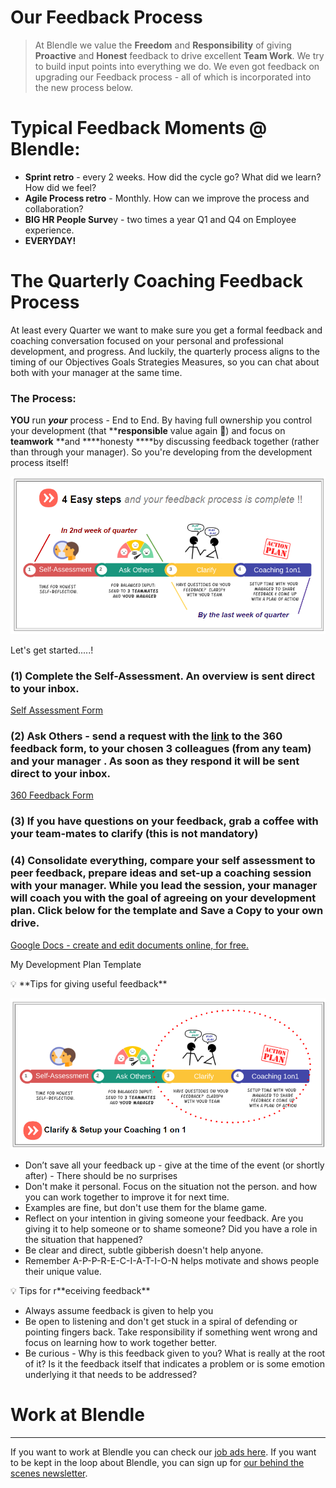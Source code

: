 # Our Feedback Process

> At Blendle we value the **Freedom** and **Responsibility** of giving **Proactive** and **Honest** feedback to drive excellent **Team Work**.   We try to build input points into everything we do.  We even got feedback on upgrading our Feedback process - all of which is incorporated into the new process below.
> 

# **Typical Feedback Moments @ Blendle:**

- **Sprint retro** - every 2 weeks.  How did the cycle go?  What did we learn? How did we feel?
- **Agile Process retro** - Monthly.  How can we improve the process and collaboration?
- **BIG HR People Surve**y - two times a year Q1 and Q4 on Employee experience.
- **EVERYDAY!**

# The **Quarterly Coaching Feedback Process**

At least every Quarter we want to make sure you get a formal feedback and coaching conversation focused on your personal and professional development, and progress.  And luckily, the quarterly process aligns to the timing of our Objectives Goals Strategies Measures, so you can chat about both with your manager at the same time.

### The Process:

**YOU** run ***your*** process - End to End.  By having full ownership you control your development (that ****responsible** value again 🙂) and focus on **teamwork** **and ****honesty ****by discussing feedback together (rather than through your manager).  So you're developing from the development process itself!

![The_Process.png](The_Process.png)

Let's get started.....!

### (**1) Complete the Self-Assessment.  An overview is sent direct to your inbox.**

[Self Assessment Form](https://blendle-hr.typeform.com/to/Zg5JBLcI)

### (2) Ask Others - send a request with the [link](https://blendle-hr.typeform.com/to/ybm5iF) to the 360 feedback form, to your chosen 3 colleagues (from any team) and your manager .  As soon as they respond it will be sent direct to your inbox.

[360 Feedback Form](https://blendle-hr.typeform.com/to/ybm5iF)

### (**3) If you have questions on your feedback, grab a coffee with your team-mates to clarify (this is not mandatory)**

### **(4) Consolidate everything, compare your self assessment to peer feedback, prepare  ideas and set-up a coaching session with your manager.  While you lead the session, your manager will coach you with the goal of agreeing on your development plan.  Click below for the template and Save a Copy to your own drive.**

[Google Docs - create and edit documents online, for free.](https://docs.google.com/document/d/1EM6-VklrN4H7Lffgbe7kP-kTaFWkv5ccuy4gpbIaceY/edit)

My Development Plan Template

<aside>
💡 **Tips for giving useful feedback**

</aside>

![Untitled.png](Untitled.png)

- Don’t save all your feedback up - give at the time of the event (or shortly after) -  There should be no surprises
- Don't make it personal.  Focus on the situation not the person. and how you can work together to improve it for next time.
- Examples are fine, but don't use them for the blame game.
- Reflect on your intention in giving someone your feedback. Are you giving it to help someone or to shame someone?  Did you have a role in the situation that happened?
- Be clear and direct, subtle gibberish doesn't help anyone.
- Remember A-P-P-R-E-C-I-A-T-I-O-N helps motivate and shows people their unique value.

<aside>
💡 Tips for r**eceiving feedback**

</aside>

- Always assume feedback is given to help you
- Be open to listening and don't get stuck in a spiral of defending or pointing fingers back.
Take responsibility if something went wrong and focus on learning how to work together better.
- Be curious - Why is this feedback given to you? What is really at the root of it?  Is it the feedback itself that indicates a problem or is some emotion underlying it that needs to be addressed?

# Work at Blendle

---

If you want to work at Blendle you can check our [job ads here](https://blendle.homerun.co/). If you want to be kept in the loop about Blendle, you can sign up for [our behind the scenes newsletter](https://blendle.homerun.co/yes-keep-me-posted/tr/apply?token=8092d4128c306003d97dd3821bad06f2).